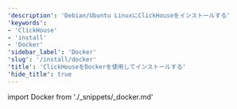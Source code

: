 ```yaml
---
'description': 'Debian/Ubuntu LinuxにClickHouseをインストールする'
'keywords':
- 'ClickHouse'
- 'install'
- 'Docker'
'sidebar_label': 'Docker'
'slug': '/install/docker'
'title': 'ClickHouseをDockerを使用してインストールする'
'hide_title': true
---
```


import Docker from './_snippets/_docker.md'

<Docker/>
